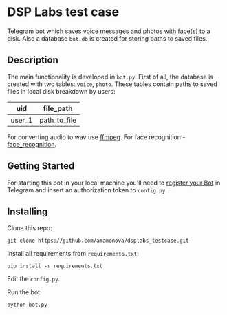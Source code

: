 # DSP Labs test case

Telegram bot which saves voice messages and photos with face(s) to a
disk. Also a database `bot.db` is created for storing paths to saved 
files.

## Description
The main functionality is developed in `bot.py`. First of all, the
database is created with two tables: `voice`, `photo`. These tables
contain paths to saved files in local disk breakdown by users: 

uid| file_path
--- | --- 
user_1 | path_to_file 

For converting audio to wav use [ffmpeg](https://www.ffmpeg.org). 
For face recognition - 
[face_recognition](https://github.com/ageitgey/face_recognition).


## Getting Started

For starting this bot in your local machine you'll need to 
[register your Bot](https://core.telegram.org/bots#6-botfather) 
in Telegram and insert an authorization token to `config.py`.

## Installing

Clone this repo:
```shell script
git clone https://github.com/amamonova/dsplabs_testcase.git
```

Install all requirements from `requirements.txt`:
```shell script
pip install -r requirements.txt
```

Edit the `config.py`. 

Run the bot:
```shell script
python bot.py
```

